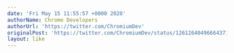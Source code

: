 ```yaml
---
date: 'Fri May 15 11:55:57 +0000 2020'
authorName: Chrome Developers
authorUrl: 'https://twitter.com/ChromiumDev'
originalPost: 'https://twitter.com/ChromiumDev/status/1261264049666437120'
layout: like
---
```


